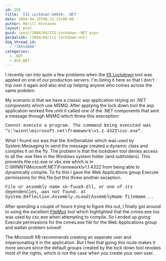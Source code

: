 ```yaml
---
id: 293
title: 'IIS Lockdown &#038; .NET'
date: 2004-04-10T08:31:13+00:00
author: Merill Fernando
layout: post
guid: /post/2004/04/IIS-Lockdown--NET.aspx
permalink: /2004/04/iis-lockdown-net/
dsq_thread_id:
  - "78553606"
categories:
  - .NET
  - ASP.NET
---
```

<P>I recently ran into quite a few problems when the <A href="http://www.microsoft.com/windows2000/downloads/recommended/iislockdown/default.asp">IIS Lockdown</A> tool was applied on one of our production servers. I'm listing it here so that&nbsp;I don't trip over it again and also end&nbsp;up helping anyone who comes across the same problem.</P>
<P>My scenario is that we have a classic asp application relying on .NET components which use MSMQ. After applying the lock down tool the asp application worked fine until it called one of the .NET components that sent a message through MSMQ which threw this exeception:</P>
<P align=left><FONT face="Courier New">Cannot execute a program. The command being executed was "c:\winnt\microsoft.net\framework\v1.1.4322\csc.exe".</FONT>&nbsp;</P>
<P>What I found out was that the XmlSerializer which was used by System.Messaging to send the message created&nbsp;a dynamic class and compiles it on the fly. The problem is that the lockdown tool denies access to all the .exe files in the Windows system folder (and subfolders). This prevents the csc.exe&nbsp;or vbc.exe&nbsp;which is in C:\WINNT\Microsoft.NET\Framework\v1.1.4322&nbsp;from being able to dynamically compile. To fix this I gave the Web Applications group Execute permissions for this file but this threw another exception. </P>
<P align=left><FONT face="Courier New">File or assembly name sk-fuua9.dll, or one of its dependencies, was not found.</MESSAGE><STACKTRACE> at System.Reflection.Assembly.nLoad(AssemblyName fileName...</FONT></P>
<P>After spending a couple of hours trying to figure this out, I finally got around to using the excellent <A href="http://www.sysinternals.com/ntw2k/source/filemon.shtml">FileMon</A> tool which highlighted that the cvtres.exe too was used by csc.exe when attempting to compile. So I ended up giving Execute permissions for the cvtres.exe file for the Web Applications group and wallah problem solved!</P>
<P>The Microsoft KB recommends creating an seperate user and impersonating it in the application. But I feel that going&nbsp;this route makes it more secure since the default groups created by the lock down tool revokes most of the rights, which is not the case when you create your own user.</P>